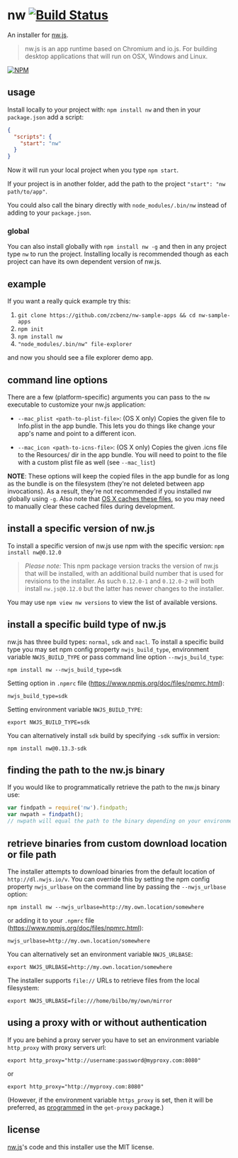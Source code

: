 # nw [![Build Status](http://img.shields.io/travis/nwjs/npm-installer.svg)](https://travis-ci.org/nwjs/npm-installer)

An installer for [nw.js](https://github.com/nwjs/nw.js).

> nw.js is an app runtime based on Chromium and io.js. For building desktop applications that will run on OSX, Windows and Linux.

[![NPM](https://nodei.co/npm/nw.png?downloads=true)](https://nodei.co/npm/nw/)

## usage
Install locally to your project with: `npm install nw` and then in your `package.json` add a script:

```json
{
  "scripts": {
    "start": "nw"
  }
}
```

Now it will run your local project when you type `npm start`.

If your project is in another folder, add the path to the project `"start": "nw path/to/app"`.

You could also call the binary directly with `node_modules/.bin/nw` instead of adding to your `package.json`.

### global
You can also install globally with `npm install nw -g` and then in any project type `nw` to run the project. Installing locally is recommended though as each project can have its own dependent version of nw.js.

## example
If you want a really quick example try this:

1. `git clone https://github.com/zcbenz/nw-sample-apps && cd nw-sample-apps`
2. `npm init`
3. `npm install nw`
4. `"node_modules/.bin/nw" file-explorer`

and now you should see a file explorer demo app.

## command line options
There are a few (platform-specific) arguments you can pass to the `nw` executable to
customize your nw.js application:

* `--mac_plist <path-to-plist-file>`: (OS X only) Copies the given file to Info.plist in the app
  bundle. This lets you do things like change your app's name and point to a different icon.

* `--mac_icon <path-to-icns-file>`: (OS X only) Copies the given .icns file to the Resources/ dir
  in the app bundle. You will need to point to the file with a custom plist file as well (see
  `--mac_list`)

**NOTE**: These options will keep the copied files in the app bundle for as long as the bundle is
on the filesystem (they're not deleted between app invocations). As a result, they're not
recommended if you installed nw globally using `-g`.  Also note that
[OS X caches these files](http://proteo.me.uk/2011/08/mac-application-bundle-caching/),
so you may need to manually clear these cached files during development.

## install a specific version of nw.js

To install a specific version of nw.js use npm with the specific version: `npm install nw@0.12.0`

> *Please note:* This npm package version tracks the version of nw.js that will be installed, with an additional build number that is used for revisions to the installer. As such `0.12.0-1` and `0.12.0-2` will both install `nw.js@0.12.0` but the latter has newer changes to the installer.

You may use `npm view nw versions` to view the list of available versions.

## install a specific build type of nw.js

nw.js has three build types: `normal`, `sdk` and `nacl`. To install a specific build type you may set npm config property `nwjs_build_type`, environment variable `NWJS_BUILD_TYPE` or pass command line option `--nwjs_build_type`:

``` shell
npm install nw --nwjs_build_type=sdk
```

Setting option in `.npmrc` file (https://www.npmjs.org/doc/files/npmrc.html):

```
nwjs_build_type=sdk
```

Setting environment variable `NWJS_BUILD_TYPE`:

``` shell
export NWJS_BUILD_TYPE=sdk
```

You can alternatively install `sdk` build by specifying `-sdk` suffix in version:

``` shell
npm install nw@0.13.3-sdk
```

## finding the path to the nw.js binary

If you would like to programmatically retrieve the path to the nw.js binary use:

``` js
var findpath = require('nw').findpath;
var nwpath = findpath();
// nwpath will equal the path to the binary depending on your environment
```

## retrieve binaries from custom download location or file path

The installer attempts to download binaries from the default location of `http://dl.nwjs.io/v`. You can override this by setting the npm config property `nwjs_urlbase` on the command line by passing the `--nwjs_urlbase` option:

``` shell
npm install nw --nwjs_urlbase=http://my.own.location/somewhere
```

or adding it to your `.npmrc` file (https://www.npmjs.org/doc/files/npmrc.html):

```
nwjs_urlbase=http://my.own.location/somewhere
```

You can alternatively set an environment variable `NWJS_URLBASE`:

``` shell
export NWJS_URLBASE=http://my.own.location/somewhere
```

The installer supports `file://` URLs to retrieve files from the local filesystem:

``` shell
export NWJS_URLBASE=file:///home/bilbo/my/own/mirror
```

## using a proxy with or without authentication

If you are behind a proxy server you have to set an environment variable `http_proxy` with proxy servers url:

```
export http_proxy="http://username:password@myproxy.com:8080"
```

or

```
export http_proxy="http://myproxy.com:8080"
```

(However, if the environment variable `https_proxy` is set, then it will be preferred, as [programmed](https://github.com/kevva/get-proxy/blob/master/index.js) in the `get-proxy` package.)

## license
[nw.js](https://github.com/nwjs/nw.js)'s code and this installer use the MIT license.
